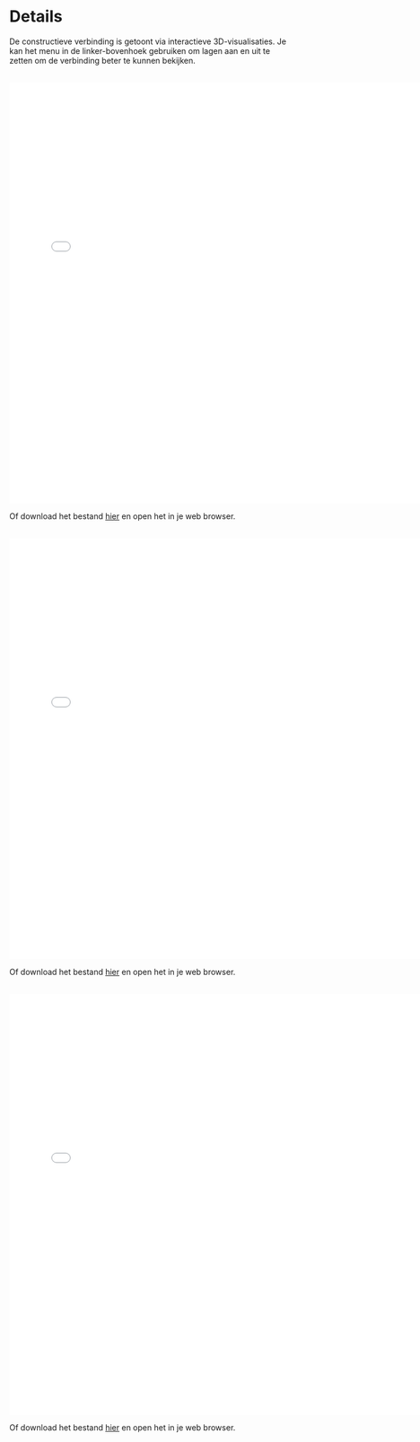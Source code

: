 # Details

De constructieve verbinding is getoont via interactieve 3D-visualisaties. Je kan het menu in de linker-bovenhoek gebruiken om lagen aan en uit te zetten om de verbinding beter te kunnen bekijken.

<br>

<div>
    <iframe src="../../_static/Connection_Steel_Standard.html" width="750" height="750" frameborder="0"></iframe>
</div>

Of download het bestand [hier](../../_static/Connection_Steel_Standard.html) en open het in je web browser.

<br>

<div>
    <iframe src="../../_static/Connection_Steel_Corner.html" width="750" height="750" frameborder="0"></iframe>
</div>

Of download het bestand [hier](../../_static/Connection_Steel_Corner.html) en open het in je web browser.

<br>

<div>
    <iframe src="../../_static/Connection_Steel_Truss.html" width="750" height="750" frameborder="0"></iframe>
</div>

Of download het bestand [hier](../../_static/Connection_Steel_Truss.html) en open het in je web browser.